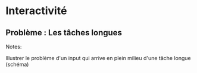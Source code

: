 # Interactivité

## Problème : Les tâches longues

Notes:

Illustrer le problème d'un input qui arrive en plein milieu d'une tâche longue (schéma)
